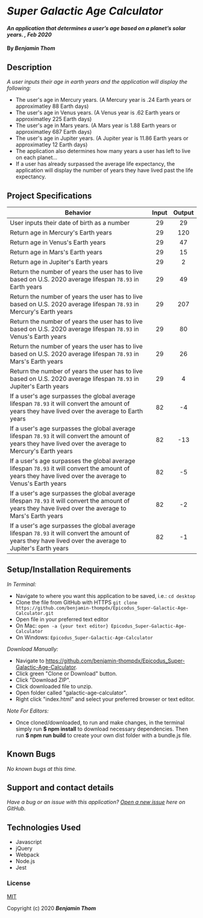 # _Super Galactic Age Calculator_

#### _An application that determines a user’s age based on a planet’s solar years. , Feb 2020_

#### By _**Benjamin Thom**_

## Description

_A user inputs their age in earth years and the application will display the following:_

* The user's age in Mercury years. (A Mercury year is .24 Earth years or approximatley 88 Earth days)
* The user's age in Venus years. (A Venus year is .62 Earth years or approximatley 225 Earth days)
* The user's age in Mars years. (A Mars year is 1.88 Earth years or approximatley 687 Earth days)
* The user's age in Jupiter years. (A Jupiter year is 11.86 Earth years or approximatley 12 Earth days)
* The application also determines how many years a user has left to live on each planet…
* If a user has already surpassed the average life expectancy, the application will display the number of years they have lived past the life expectancy.

## Project Specifications

| Behavior | Input | Output |
|---|:---:|:---:|
|User inputs their date of birth as a number |29|29|
|Return age in Mercury's Earth years|29|120|
|Return age in Venus's Earth years|29|47|
|Return age in Mars's Earth years|29|15|
|Return age in Jupiter's Earth years|29|2|
Return the number of years the user has to live based on U.S. 2020 average lifespan ```78.93``` in Earth years|29|49|
|Return the number of years the user has to live based on U.S. 2020 average lifespan ```78.93``` in Mercury's Earth years|29|207|
|Return the number of years the user has to live based on U.S. 2020 average lifespan ```78.93``` in Venus's Earth years|29|80|
|Return the number of years the user has to live based on U.S. 2020 average lifespan ```78.93``` in Mars's Earth years|29|26|
|Return the number of years the user has to live based on U.S. 2020 average lifespan ```78.93``` in Jupiter's Earth years|29|4|
|If a user's age surpasses the global average lifespan ```78.93``` it will convert the amount of years they have lived over the average to Earth years|82|-4|
|If a user's age surpasses the global average lifespan ```78.93``` it will convert the amount of years they have lived over the average to Mercury's Earth years|82|-13|
|If a user's age surpasses the global average lifespan ```78.93``` it will convert the amount of years they have lived over the average to Venus's Earth years|82|-5|
|If a user's age surpasses the global average lifespan ```78.93``` it will convert the amount of years they have lived over the average to Mars's Earth years|82|-2|
|If a user's age surpasses the global average lifespan ```78.93``` it will convert the amount of years they have lived over the average to Jupiter's Earth years|82|-1|


## Setup/Installation Requirements

_In Terminal:_

* Navigate to where you want this application to be saved, i.e.:
```cd desktop```
* Clone the file from GitHub with HTTPS
```git clone https://github.com/benjamin-thompdx/Epicodus_Super-Galactic-Age-Calculator.git```
* Open file in your preferred text editor
* On Mac: ```open -a {your text editor} Epicodus_Super-Galactic-Age-Calculator```
* On Windows: ```Epicodus_Super-Galactic-Age-Calculator```

_Download Manually:_

* Navigate to https://github.com/benjamin-thompdx/Epicodus_Super-Galactic-Age-Calculator.
* Click green "Clone or Download" button.
* Click "Download ZIP".
* Click downloaded file to unzip.
* Open folder called "galactic-age-calculator".
* Right click "index.html" and select your preferred browser or text editor.

_Note For Editors:_ 
* Once cloned/downloaded, to run and make changes, in the terminal simply run **$ npm install** to download necessary dependencies. Then run **$ npm run build** to create your own dist folder with a bundle.js file.

## Known Bugs

_No known bugs at this time._

## Support and contact details

_Have a bug or an issue with this application? [Open a new issue](https://github.com/benjamin-thompdx/Epicodus_Super-Galactic-Age-Calculator/issues) here on GitHub._

## Technologies Used

* Javascript
* jQuery
* Webpack
* Node.js
* Jest

### License

[MIT](https://choosealicense.com/licenses/mit/)

Copyright (c) 2020 **_Benjamin Thom_**